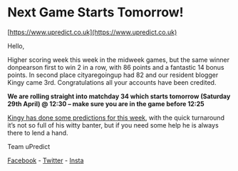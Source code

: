 #  Next Game Starts Tomorrow!

<Centre>[https://www.upredict.co.uk](https://www.upredict.co.uk)</Centre>

Hello, 

Higher scoring week this week in the midweek games, but the same winner donpearson first to win 2 in a row, with 86 points and a fantastic 14 bonus points. In second place cityaregoingup had 82 and our resident blogger Kingy came 3rd. Congratulations all your accounts have been credited. 

**We are rolling straight into matchday 34 which starts tomorrow (Saturday 29th April) @ 12:30 – make sure you are in the game before 12:25** 

[Kingy has done some predictions for this week](https://medium.com/@ryan_80683/kingys-column-the-don-is-don-57dd1932a98c), with the quick turnaround it’s not so full of his witty banter, but if you need some help he is always there to lend a hand. 

Team uPredict 

<Centre>[Facebook](https://www.facebook.com/upredict) - [Twitter](https://twitter.com/upredict_it/) - [Insta](https://www.instagram.com/upredict_it/)</Centre>